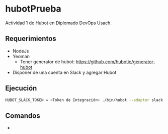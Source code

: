 # hubotPrueba

 Actividad 1 de Hubot en Diplomado DevOps Usach.

## Requerimientos

- NodeJs
- Yeoman
  - Tener generator de hubot: https://github.com/hubotio/generator-hubot
- Disponer de una cuenta en Slack y agregar Hubot



## Ejecución

```bash
HUBOT_SLACK_TOKEN = <Token de Integración> ./bin/hubot --adapter slack
```





## Comandos

- 
